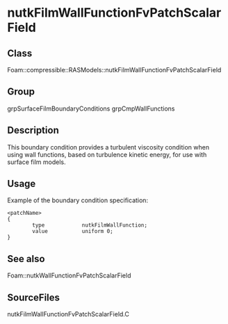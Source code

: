 # nutkFilmWallFunctionFvPatchScalarField 
## Class
Foam::compressible::RASModels::nutkFilmWallFunctionFvPatchScalarField

## Group
grpSurfaceFilmBoundaryConditions grpCmpWallFunctions

## Description
This boundary condition provides a turbulent viscosity condition when
using wall functions, based on turbulence kinetic energy, for use with
surface film models.

## Usage
Example of the boundary condition specification:
```
<patchName>
{
        type            nutkFilmWallFunction;
        value           uniform 0;
}
```

## See also
Foam::nutkWallFunctionFvPatchScalarField

## SourceFiles
nutkFilmWallFunctionFvPatchScalarField.C

